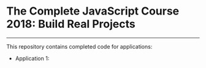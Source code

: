 # The Complete JavaScript Course 2018: Build Real Projects
---

This repository contains completed code for applications:

* Application 1:
